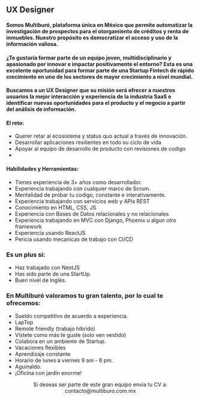 ## UX Designer

#### Somos Multiburó, plataforma única en México que permite automatizar la investigación de prospectos para el otorgamiento de créditos y renta de inmuebles. Nuestro propósito es democratizar el acceso y uso de la información valiosa.

#### ¿Te gustaría formar parte de un equipo joven, multidisciplinario y apasionado por innovar e impactar positivamente el entorno? Esta es una excelente oportunidad para formar parte de una Startup Fintech de rápido crecimiento en uno de los sectores de mayor crecimiento a nivel mundial.

#### Buscamos a un UX Designer  que su misión será ofrecer a nuestros usuarios la mejor interacción y experiencia de la industria SaaS e identificar nuevas oportunidades para el producto y el negocio a partir del análisis de información.

#### **El reto:**

* Querer retar al ecosistema y status quo actual a través de innovación.
* Desarrollar aplicaciones resilientes en todo su ciclo de vida
* Apoyar al equipo de desarrollo de producto con revisiones de codigo
* 

#### **Habilidades y Herramientas:**

* Tienes experiencia de 3+ años como desarrollador.
* Experiencia trabajando con cualquier marco de Scrum.
* Mentalidad de probar tu codigo, constante e interativamente.
* Experiencia trabajando con servicios web y APIs REST
* Conocimiento en HTML, CSS, JS
* Experiencia con Bases de Datos relacionales y no relacionales
* Experiencia trabajando en MVC con Django, Phoenix u algun otro framework
* Experiencia usando ReactJS
* Pericia usando mecanicas de trabajo con CI/CD

### **Es un plus si:**

* Haz trabajado con NextJS
* Has sido parte de una StartUp.
* Buen nivel de Inglés.

### **En Multiburó valoramos tu gran talento, por lo cual te ofrecemos:**

* Sueldo competitivo de acuerdo a experiencia.
* LapTop
* Remote friendly (trabajo híbrido)
* Vístete como más te guste (solo ven vestido)
* Colabora en un ambiente de Startup.
* Vacaciones flexibles
* Aprendizaje constante
* Horario de lunes a viernes 9 am - 6 pm. 
* Aguinaldo.
* ¡Oficina con jardín enorme!

<div align="center">Si deseas ser parte de este gran equipo envía tu CV a:<div>
<div align="center">contacto@multiburo.com.mx<div>
